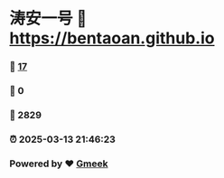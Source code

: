 # 涛安一号 :link: https://bentaoan.github.io 
### :page_facing_up: [17](https://bentaoan.github.io/tag.html) 
### :speech_balloon: 0 
### :hibiscus: 2829 
### :alarm_clock: 2025-03-13 21:46:23 
### Powered by :heart: [Gmeek](https://github.com/Meekdai/Gmeek)
